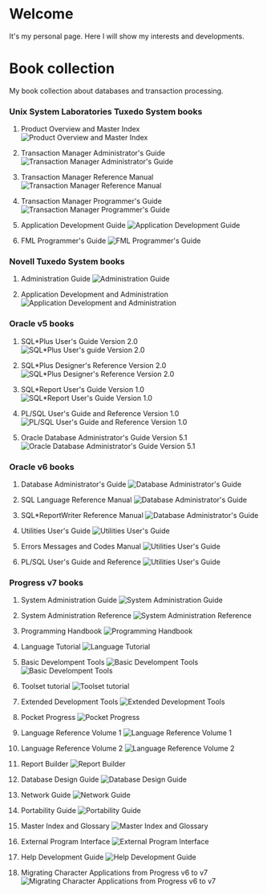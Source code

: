 # Welcome

It's my personal page. Here I will show my interests and developments.

# Book collection

My book collection about databases and transaction processing.

### Unix System Laboratories Tuxedo System books

1. Product Overview and Master Index
![Product Overview and Master Index](/assets/images/IMG_0048_r.jpg)

2. Transaction Manager Administrator's Guide
![Transaction Manager Administrator's Guide](/assets/images/IMG_0049_r.jpg)

3. Transaction Manager Reference Manual
![Transaction Manager Reference Manual](/assets/images/IMG_0050_r.jpg)

4. Transaction Manager Programmer's Guide
![Transaction Manager Programmer's Guide](/assets/images/IMG_0051_r.jpg)

5. Application Development Guide
![Application Development Guide](/assets/images/IMG_0052_r.jpg)

6. FML Programmer's Guide
![FML Programmer's Guide](/assets/images/IMG_0053_r.jpg)

### Novell Tuxedo System books

1. Administration Guide
![Administration Guide](/assets/images/IMG_0046_r.jpg) 

2. Application Development and Administration
![Application Development and Administration](/assets/images/IMG_0047_r.jpg)

### Oracle v5 books

1. SQL*Plus User's Guide Version 2.0
![SQL*Plus User's guide Version 2.0](/assets/images/IMG_0036_r.JPG)

2. SQL*Plus Designer's Reference Version 2.0
![SQL*Plus Designer's Reference Version 2.0](/assets/images/IMG_0039_r.JPG)

3. SQL*Report User's Guide Version 1.0
![SQL*Report User's Guide Version 1.0](/assets/images/IMG_0042_r.JPG)

4. PL/SQL User's Guide and Reference Version 1.0
![PL/SQL User's Guide and Reference Version 1.0](/assets/images/IMG_0043_r.JPG)

5. Oracle Database Administrator's Guide Version 5.1
![Oracle Database Administrator's Guide Version 5.1](/assets/images/IMG_0044_r.JPG)

### Oracle v6 books

1. Database Administrator's Guide
![Database Administrator's Guide](/assets/images/IMG_0063_r.JPG)

2. SQL Language Reference Manual
![Database Administrator's Guide](/assets/images/IMG_0068_r.JPG)

3. SQL*ReportWriter Reference Manual
![Database Administrator's Guide](/assets/images/IMG_0072_r.JPG)

4. Utilities User's Guide
![Utilities User's Guide](/assets/images/IMG_0077_r.JPG)

5. Errors Messages and Codes Manual
![Utilities User's Guide](/assets/images/IMG_0082_r.JPG)

6. PL/SQL User's Guide and Reference
![Utilities User's Guide](/assets/images/IMG_0090_r.JPG)

### Progress v7 books

1. System Administration Guide
![System Administration Guide](/assets/images/IMG_0091.jpg)

2. System Administration Reference
![System Administration Reference](/assets/images/IMG_0092.jpg)

3. Programming Handbook
![Programming Handbook](/assets/images/IMG_0094.jpg)

4. Language Tutorial
![Language Tutorial](/assets/images/IMG_0095.jpg)

5. Basic Develompent Tools
![Basic Develompent Tools](/assets/images/IMG_0097.JPG)
![Basic Develompent Tools](/assets/images/IMG_0105.JPG)

6. Toolset tutorial
![Toolset tutorial](/assets/images/IMG_0099.jpg)

7. Extended Development Tools
![Extended Development Tools](/assets/images/IMG_0100.jpg)

8. Pocket Progress
![Pocket Progress](/assets/images/IMG_0101.jpg)

9. Language Reference Volume 1
![Language Reference Volume 1](/assets/images/IMG_0102.JPG)

10. Language Reference Volume 2
![Language Reference Volume 2](/assets/images/IMG_0103.jpg)

11. Report Builder
![Report Builder](/assets/images/IMG_0104.jpg)

12. Database Design Guide
![Database Design Guide](/assets/images/IMG_0106.JPG)

13. Network Guide
![Network Guide](/assets/images/IMG_0107.JPG)

14. Portability Guide
![Portability Guide](/assets/images/IMG_0109.jpg)

15. Master Index and Glossary
![Master Index and Glossary](/assets/images/IMG_0110.JPG)

15. External Program Interface
![External Program Interface](/assets/images/IMG_0112.JPG)

16. Help Development Guide
![Help Development Guide](/assets/images/IMG_0113.JPG)

17. Migrating Character Applications from Progress v6 to v7
![Migrating Character Applications from Progress v6 to v7](/assets/images/IMG_0116.JPG)
